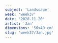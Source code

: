 ```yaml
---
subject: 'Landscape'
week: 'week37'
date: '2020-11-20'
artist: 'Jan'
dimensions: '56x40 cm'
slug: 'week37/Jan.jpg'
---
```

